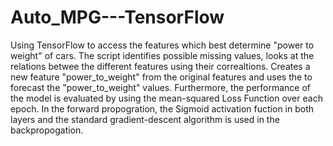 # Auto_MPG---TensorFlow
Using TensorFlow to access the features which best determine "power to weight" of cars.
The script identifies possible missing values, looks at the relations betwee the different features using their correaltions. 
Creates a new feature "power_to_weight" from the original features and uses the  to forecast the "power_to_weight" values. 
Furthermore, the performance of the model is evaluated by using the mean-squared Loss Function over each epoch.
In the forward propogration, the Sigmoid activation fuction in both layers and the standard gradient-descent algorithm is used
in the backpropogation. 
